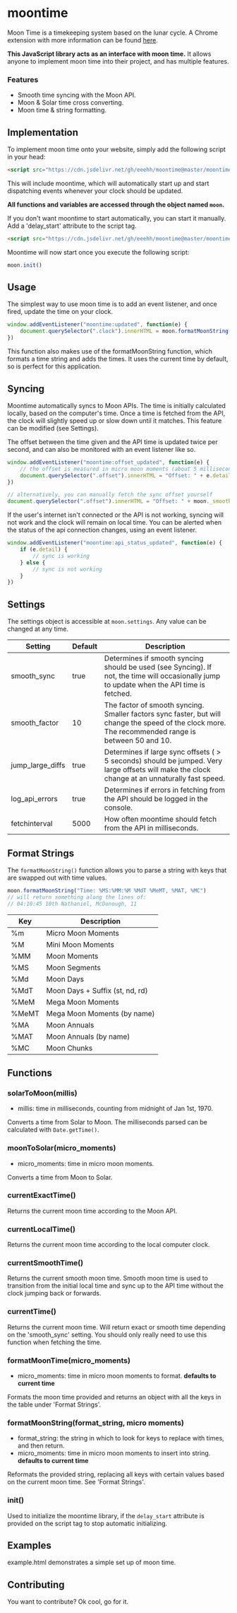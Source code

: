 # moontime


Moon Time is a timekeeping system based on the lunar cycle. A Chrome extension with more information can be found [here](https://chrome.google.com/webstore/detail/moon/pkmifcpdpojpgejapnpedemfpfddflee).

**This JavaScript library acts as an interface with moon time.** It allows anyone to implement moon time into their project, and has multiple features.

### Features

- Smooth time syncing with the Moon API.
- Moon & Solar time cross converting.
- Moon time & string formatting.

## Implementation

To implement moon time onto your website, simply add the following script in your head:

```html
<script src="https://cdn.jsdelivr.net/gh/eeehh/moontime@master/moontime.js"></script>
```

This will include moontime, which will automatically start up and start dispatching events whenever your clock should be updated.

**All functions and variables are accessed through the object named `moon`.**

If you don't want moontime to start automatically, you can start it manually. Add a 'delay_start' attribute to the script tag.

```html
<script src="https://cdn.jsdelivr.net/gh/eeehh/moontime@master/moontime.js" delay_start></script>
```

Moontime will now start once you execute the following script:

```js
moon.init()
```

## Usage

The simplest way to use moon time is to add an event listener, and once fired, update the time on your clock.

```js
window.addEventListener("moontime:updated", function(e) {
    document.querySelector(".clock").innerHTML = moon.formatMoonString("Time: %MS:%MM:%M %MdT %MeMT, %MAT, %MC")
})
```

This function also makes use of the formatMoonString function, which formats a time string and adds the times. It uses the current time by default, so is perfect for this application.

## Syncing

Moontime automatically syncs to Moon APIs. The time is initially calculated locally, based on the computer's time. Once a time is fetched from the API, the clock will slightly speed up or slow down until it matches. This feature can be modified (see Settings).

The offset between the time given and the API time is updated twice per second, and can also be monitored with an event listener like so.

```js
window.addEventListener("moontime:offset_updated", function(e) {
    // the offset is measured in micro moon moments (about 5 milliseconds), and can be retrieved in e.detail
    document.querySelector(".offset").innerHTML = "Offset: " + e.detail
})

// alternatively, you can manually fetch the sync offset yourself
document.querySelector(".offset").innerHTML = "Offset: " + moon._smoothOffset
```

If the user's internet isn't connected or the API is not working, syncing will not work and the clock will remain on local time. You can be alerted when the status of the api connection changes, using an event listener.

```js
window.addEventListener("moontime:api_status_updated", function(e) {
    if (e.detail) {
        // sync is working
    } else {
        // sync is not working
    }
})
```


## Settings

The settings object is accessible at `moon.settings`. Any value can be changed at any time.

Setting | Default | Description
------- | ------- | -----------
smooth_sync | true | Determines if smooth syncing should be used (see Syncing). If not, the time will occasionally jump to update when the API time is fetched.
smooth_factor | 10 | The factor of smooth syncing. Smaller factors sync faster, but will change the speed of the clock more. The recommended range is between 50 and 10.
jump_large_diffs | true | Determines if large sync offsets ( > 5 seconds) should be jumped. Very large offsets will make the clock change at an unnaturally fast speed.
log_api_errors | true | Determines if errors in fetching from the API should be logged in the console.
fetchinterval | 5000 | How often moontime should fetch from the API in milliseconds.


## Format Strings

The `formatMoonString()` function allows you to parse a string with keys that are swapped out with time values.

```js
moon.formatMoonString("Time: %MS:%MM:%M %MdT %MeMT, %MAT, %MC")
// will return something along the lines of:
// 04:10:45 10th Nathaniel, McDonough, 11
```

Key | Description
--- | -----------
%m | Micro Moon Moments
%M | Mini Moon Moments
%MM | Moon Moments
%MS | Moon Segments
%Md | Moon Days
%MdT | Moon Days + Suffix (st, nd, rd)
%MeM | Mega Moon Moments
%MeMT | Mega Moon Moments (by name)
%MA | Moon Annuals
%MAT | Moon Annuals (by name)
%MC | Moon Chunks


## Functions
### solarToMoon(millis)

- millis: time in milliseconds, counting from midnight of Jan 1st, 1970.

Converts a time from Solar to Moon. The milliseconds parsed can be calculated with `Date.getTime()`.

### moonToSolar(micro_moments)

- micro_moments: time in micro moon moments.

Converts a time from Moon to Solar.

### currentExactTime()

Returns the current moon time according to the Moon API.

### currentLocalTime()

Returns the current moon time according to the local computer clock.

### currentSmoothTime()

Returns the current smooth moon time. Smooth moon time is used to transition from the initial local time and sync up to the API time without the clock jumping back or forwards.

### currentTime()

Returns the current moon time. Will return exact or smooth time depending on the 'smooth_sync' setting. You should only really need to use this function when fetching the time.

### formatMoonTime(micro_moments)

- micro_moments: time in micro moon moments to format. **defaults to current time**

Formats the moon time provided and returns an object with all the keys in the table under 'Format Strings'.

### formatMoonString(format_string, micro moments)

- format_string: the string in which to look for keys to replace with times, and then return.
- micro_moments: time in micro moon moments to insert into string. **defaults to current time**

Reformats the provided string, replacing all keys with certain values based on the current moon time. See 'Format Strings'.

### init()

Used to initialize the moontime library, if the `delay_start` attribute is provided on the script tag to stop automatic initializing.


## Examples
example.html demonstrates a simple set up of moon time.


## Contributing
You want to contribute? Ok cool, go for it.

